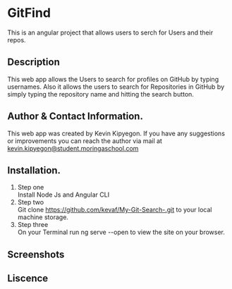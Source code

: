 # GitFind

This is an angular project that allows users to serch for Users and their repos.

## Description

This web app allows the Users to search for profiles on GitHub by typing usernames. Also it allows the users to search for Repositories in GitHub by simply typing the repository name and hitting the search button.

## Author & Contact Information.
This web app was created by Kevin Kipyegon.
If you have any suggestions or improvements you can reach the author via mail at kevin.kipyegon@student.moringaschool.com 


## Installation.
1. Step one <br>Install Node Js and Angular CLI
2. Step two <br> Git clone https://github.com/kevaf/My-Git-Search-.git to your local machine storage.
3.  Step three <br> On your Terminal run ng serve --open to view the site on your browser.

## Screenshots


## Liscence
